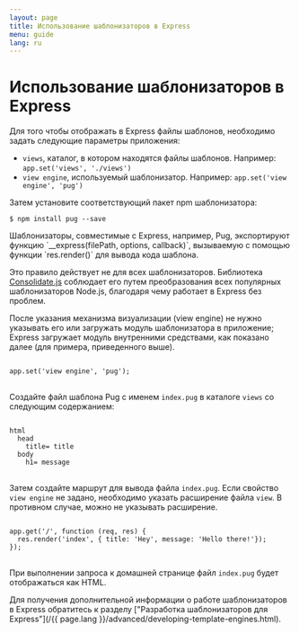 ```yaml
---
layout: page
title: Использование шаблонизаторов в Express
menu: guide
lang: ru
---
```


# Использование шаблонизаторов в Express

Для того чтобы отображать в Express файлы шаблонов, необходимо задать следующие параметры приложения:

* `views`, каталог, в котором находятся файлы шаблонов. Например: `app.set('views', './views')`
* `view engine`, используемый шаблонизатор. Например: `app.set('view engine', 'pug')`

Затем установите соответствующий пакет npm шаблонизатора:

```console
$ npm install pug --save
```

<div class="doc-box doc-notice" markdown="1">
Шаблонизаторы, совместимые с Express, например, Pug, экспортируют функцию `__express(filePath, options, callback)`, вызываемую с помощью функции `res.render()` для вывода кода шаблона.

Это правило действует не для всех шаблонизаторов. Библиотека [Consolidate.js](https://www.npmjs.org/package/consolidate) соблюдает его путем преобразования всех популярных шаблонизаторов Node.js, благодаря чему работает в Express без проблем.
</div>

После указания механизма визуализации (view engine) не нужно указывать его или загружать модуль шаблонизатора в приложение; Express загружает модуль внутренними средствами, как показано далее (для примера, приведенного выше).

<pre>
<code class="language-javascript" translate="no">
app.set('view engine', 'pug');
</code>
</pre>

Создайте файл шаблона Pug с именем `index.pug` в каталоге `views` со следующим содержанием:

<pre>
<code class="language-javascript" translate="no">
html
  head
    title= title
  body
    h1= message
</code>
</pre>

Затем создайте маршрут для вывода файла `index.pug`. Если свойство `view engine` не задано, необходимо указать расширение файла `view`. В противном случае, можно не указывать расширение.

<pre>
<code class="language-javascript" translate="no">
app.get('/', function (req, res) {
  res.render('index', { title: 'Hey', message: 'Hello there!'});
});
</code>
</pre>

При выполнении запроса к домашней странице файл `index.pug` будет отображаться как HTML.

Для получения дополнительной информации о работе шаблонизаторов в Express обратитесь к разделу ["Разработка шаблонизаторов для Express"](/{{ page.lang }}/advanced/developing-template-engines.html).
